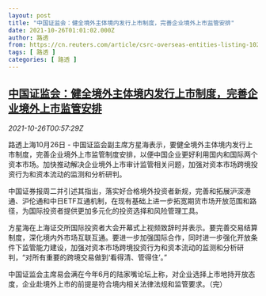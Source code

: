 ```yaml
---
layout: post
title: "中国证监会：健全境外主体境内发行上市制度，完善企业境外上市监管安排"
date: 2021-10-26T01:01:02.000Z
author: 路透
from: https://cn.reuters.com/article/csrc-overseas-entities-listing-1026-tues-idCNKBS2HG02D
tags: [ 路透 ]
categories: [ 路透 ]
---
```

<!--1635210062000-->
[中国证监会：健全境外主体境内发行上市制度，完善企业境外上市监管安排](https://cn.reuters.com/article/csrc-overseas-entities-listing-1026-tues-idCNKBS2HG02D)
------

<div>
<div><i>2021-10-26T00:57:29Z</i></div><p>路透上海10月26日 - 中国证监会副主席方星海表示，要健全境外主体境内发行上市制度，完善企业境外上市监管制度安排，以便中国企业更好利用国内和国际两个资本市场。加快推动解决企业境外上市审计监管相关问题，加强对资本市场跨境投资行为和资本流动的监测和分析研判。</p><p>中国证券报周二并引述其指出，落实好合格境外投资者新规，完善和拓展沪深港通、沪伦通和中日ETF互通机制，在现有基础上进一步拓宽期货市场开放范围和路径，为国际投资者提供更加多元化的投资选择和风险管理工具。 　</p><p>方星海在上海证交所国际投资者大会开幕式上视频致辞时并表示。要完善交易结算制度，深化境内外市场互联互通。要进一步加强国际合作，同时进一步强化开放条件下监管能力建设，加强对资本市场跨境投资行为和资本流动的监测和分析研判，“对所有重要的跨境交易做到‘看得清、管得住’。”</p><p>中国证监会主席易会满在今年6月的陆家嘴论坛上称，对企业选择上市地持开放态度，企业赴境外上市的前提是符合境内相关法律法规和监管要求。（完）</p>
</div>

